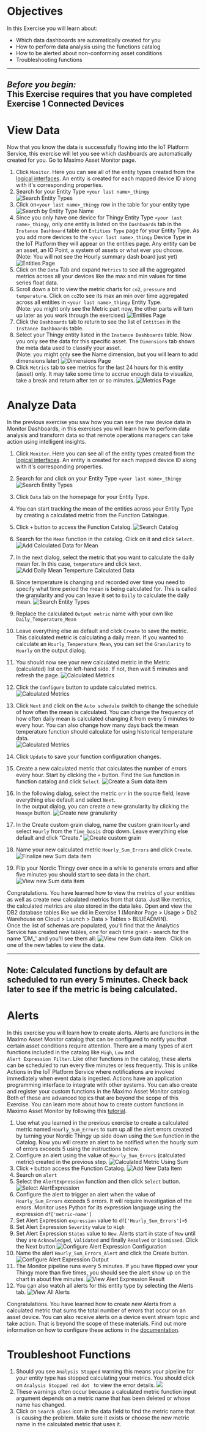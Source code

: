 # Objectives
In this Exercise you will learn about:

* Which data dashboards are automatically created for you
* How to perform data analysis using the functions catalog
* How to be alerted about non-conforming asset conditions
* Troubleshooting functions
---
*Before you begin:*  
This Exercise requires that you have completed Exercise 1 Connected Devices
---

# View Data
Now that you know the data is successfully flowing into the IoT Platform Service, this exercise will let you see which dashboards are automatically created for you. Go to Maximo Asset Monitor page.

1. Click `Monitor`. Here you can see all of the entity types created from the [logical interfaces](https://www.ibm.com/support/knowledgecenter/SSQR84_monitor/iot/platform/GA_information_management/im_ui_flow.html#gs_web). An entity is created for each mapped device ID along with it's corresponding properties.
2.  Search for your Entity Type `<your last name>_thingy`
![Search Entity Types](/img/monitor_8.2/i73.png) &nbsp;  
3.  Click on`<your last name>_thingy` row in the table for your entity type
![Search by Entity Type Name](/img/monitor_8.2/i74.png) &nbsp;  
4.  Since you only have one device for Thingy Entity Type `<your last name>_thingy`, only one entity is listed on the `Dashboards` tab in the `Instance Dashboard` table on `Entities Type` page for your Entity Type.  As you add more devices to the `<your last name>_thingy` Device Type in the IoT Platform they will appear on the entities page. Any entity can be an asset, an IO Point, a system of assets or what ever you choose.<br>
(Note: You will not see the Hourly summary dash board just yet)
![Entities Page](/img/monitor_8.2/i75.png) &nbsp;   
5.  Click on the `Data` Tab and expand `Metrics` to see all the aggregated metrics across all your devices like the max and min values for time series float data.
6.  Scroll down a bit to view the metric charts for `co2`, `pressure` and `temperature`.  Click on `co2`to see its max an min over time aggregated across all entities in `<your last name>_thingy` Entity Type.<br>
(Note: you might only see the Metric part now, the other parts will turn up later as you work through the exercises)
![Entities Page](/img/monitor_8.2/i76.png) &nbsp;
7.  Click the `Dashboards` tab to return to see the list of `Entities` in the `Instance Dashboards` table.  
8.  Select your Thingy entity listed in the `Instance Dashboards` table.  Now you only see the data for this specific asset.  The `Dimensions` tab shows the meta data used to classify your asset.<br>
(Note: you might only see the Name dimension, but you will learn to add dimensions later)
![Dimensions Page](/img/monitor_8.2/i77.png) &nbsp;
9.  Click `Metrics` tab to see metrics for the last 24 hours for this entity (asset) only. It may take some time to accrue enough data to visualize, take a break and return after ten or so minutes.
![Metrics Page](/img/monitor_8.2/i78.png) &nbsp;  

# Analyze Data
In the previous exercise you saw how you can see the raw device data in Monitor Dashboards, in this exercises you will learn how to perform data analysis and transform data so that remote operations managers can take action using intelligent insights.  

1.  Click `Monitor`. Here you can see all of the entity types created from the [logical interfaces](https://www.ibm.com/support/knowledgecenter/SSQR84_monitor/iot/platform/GA_information_management/im_ui_flow.html).  An entity is created for each mapped device ID along with it's corresponding properties.
2.  Search for and click on your Entity Type `<your last name>_thingy`
![Search Entity Types](/img/monitor_8.2/i74.png) &nbsp;   
3.  Click `Data` tab  on the homepage for your Entity Type.
4.  You can start tracking the mean of the entities across your Entity Type by creating a calculated metric from the Function Catalogue.
5.  Click `+` button to access the Function Catalog. 
![Search Catalog](/img/monitor_8.2/i79.png) &nbsp;
6.  Search for the `Mean` function in the catalog. Click on it and click `Select`.
![Add Calculated Data for Mean](/img/monitor_8.2/i80.png) &nbsp;
7.  In the next dialog, select the metric that you want to calculate the daily mean for. In this case, `temperature` and click `Next`.
![Add Daily Mean Temperture Calculated Data](/img/monitor_8.2/i81.png) &nbsp;
8.  Since temperature is changing and recorded over time you need to specify what time period the mean is being calculated for.   This is called the granularity and you can leave it set to `Daily` to calculate the daily mean.
![Search Entity Types](/img/monitor_8.2/i82.png) &nbsp;
9.  Replace the calculated `Output metric` name with your own like `Daily_Temperature_Mean`
10.  Leave everything else as default and click `Create` to save the metric.  This calculated metric is calculating a daily mean. If you wanted to calculate an `Hourly_Temperature_Mean`, you can set the `Granularity` to `Hourly` on the output dialog.
11.  You should now see your new calculated metric in the Metric (calculated) list on the left-hand side. If not, then wait 5 minutes and refresh the page. 
![Calculated Metrics](/img/monitor_8.2/i83a.png) &nbsp;  
12.  Click the `Configure` button to update calculated metrics.
![Calculated Metrics](/img/monitor_8.2/i83b.png) &nbsp;  
13.  Click `Next` and click on the `Auto schedule` switch to change the schedule of how often the mean is calculated. You can change the frequency of how often daily mean is calculated changing it from every 5 minutes to every hour.  You can also change how many days back the mean temperature function should calculate for using historical temperature data.    
![Calculated Metrics](/img/monitor_8.2/i84.png) &nbsp;  
14.  Click `Update` to save your function configuration changes.

15. Create a new calculated metric that calculates the number of errors every hour. Start by clicking the `+` button. Find the `Sum` function in function catalog and click `Select`. 
![Create a Sum data item](/img/monitor_8.2/i84a.png) &nbsp;  
16. In the following dialog, select the metric `err` in the source field, leave everything else default and select `Next`.<br> 
In the output dialog, you can create a new granularity by clicking the `Manage` button.
![Create new granularity](/img/monitor_8.2/i84b.png) &nbsp;  
17. In the Create custom grain dialog, name the custom grain `Hourly` and select `Hourly` from the `Time basis` drop down. Leave everything else default and click “Create.” 
![Create custom grain](/img/monitor_8.2/i84c.png) &nbsp;
18. Name your new calculated metric `Hourly_Sum_Errors` and click `Create`. 
![Finalize new Sum data item](/img/monitor_8.2/i84d.png) &nbsp;
19. Flip your Nordic Thingy over once in a while to generate errors and after five minutes you should start to see data in the chart.
![View new Sum data item](/img/monitor_8.2/i84e.png) &nbsp;

Congratulations. You have learned how to view the metrics of your entities as well as create new calculated metrics from that data. Just like metrics, the calculated metrics are also stored in the data lake. Open and view the DB2 database tables like we did in Exercise 1 (Monitor Page > Usage > Db2 Warehouse on Cloud > Launch > Data > Tables > BLUEADMIN). <br>
Once the list of schemas are populated, you'll find that the Analytics Service has created new tables, one for each time grain - search for the name 'DM_<Entity Type>' and you'll see them all:
![View new Sum data item](/img/monitor_8.2/i84f.png) &nbsp;
Click on one of the new tables to view the data.

---
**Note:**
Calculated functions by default are scheduled to run every 5 minutes. Check back later to see if the metric is being calculated.
---

# Alerts

In this exercise you will learn how to create alerts. Alerts are functions in the Maximo Asset Monitor catalog that can be configured to notify you that certain asset conditions require attention.  There are a many types of alert functions included in the catalog like `High`, `Low` and<br>`Alert Expression Filter`.  Like other functions in the catalog, these alerts can be scheduled to run every five minutes or less frequently. This is unlike Actions in the IoT Platform Service where notifications are invoked immediately when event data is ingested. Actions have an application programming interface to integrate with other systems.  You can also create and register your custom functions in the Maximo Asset Monitor catalog. Both of these are advanced topics that are beyond the scope of this Exercise. You can learn more about how to create custom functions in Maximo Asset Monitor by following this [tutorial](https://www.ibm.com/support/knowledgecenter/en/SSQR84_monitor/iot/analytics/tutorials/as_adding_complex_function_tutorial.html).

1. Use what you learned in the previous exercise to create a calculated metric named `Hourly_Sum_Errors` to sum up all the alert errors created by turning your Nordic Thingy up side down using the `Sum` function in the Catalog. Now you will create an alert to be notified when the hourly sum of errors exceeds 5 using the instructions below.
2. Configure an alert using the value of `Hourly_Sum_Errors` (calculated metric) created in the previous step. ![Calculated Metric Using Sum](/img/monitor_8.2/i85.png) &nbsp;  
3. Click `+` button access the Function Catalog.  ![Add New Data Item](/img/monitor_8.2/i85a.png) &nbsp;  
4. Search on `alert`
5. Select the `AlertExpression` function and then click `Select` button.  ![Select AlertExpression](/img/monitor_8.2/i86.png) &nbsp;  
6. Configure the alert to trigger an alert when the value of `Hourly_Sum_Errors` exceeds 5 errors. It will require investigation of the errors. Monitor uses Python for its expression language using the expression `df['metric-name']`
7.  Set Alert Expression `expression` value to `df['Hourly_Sum_Errors']>5`
8.  Set Alert Expression `Severity` value to `High`
9.  Set Alert Expression `Status` value to `New`. Alerts start in state of `New` until they are `Acknowledged`, `Validated` and finally `Resolved` or `Dismissed`. Click the Next button.![Configure Alert Expression Configuration](/img/monitor_8.2/i87.png) &nbsp;  
10.  Name the alert `Hourly_Sum_Errors_Alert` and click the Create button. ![Configure Alert Expression Output](/img/monitor_8.2/i88.png) &nbsp;
11. The Monitor pipeline runs every 5 minutes. If you have flipped over your Thingy more than five times, you should see the alert show up on the chart in about five minutes. ![View Alert Expression Result](/img/monitor_8.2/i88a.png) &nbsp;
12. You can also watch all alerts for this entity type by selecting the Alerts tab. ![View All Alerts](/img/monitor_8.2/i88b.png) &nbsp;

Congratulations.  You have learned how to create new Alerts from a calculated metric that sums the total number of errors that occur on an asset device.  You can also receive alerts on a device event stream topic and take action. That is beyond the scope of these materials. Find out more information on how to configure these actions in the [documentation](https://www.ibm.com/support/knowledgecenter/en/SSQR84_monitor/iot/analytics/as_custom_actions.html).


# Troubleshoot Functions

1.  Should you see `Analysis Stopped` warning this means your pipeline for your entity type has stopped calculating your metrics. You should click on `Analysis Stopped red dot ` to view the error details.  ![](/img/monitor_8.2/i99.png) &nbsp;
2.  These warnings often occur because a calculated metric function input argument depends on a metric name that has been deleted or whose name has changed.   
3.  Click on `Search glass` icon in the data field to find the metric name that is causing the problem.  Make sure it exists or choose the new metric name in the calculated metric that uses it.
